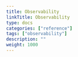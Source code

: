 ```yaml
---
title: Observability
linkTitle: Observability
type: docs
categories: ["reference"]
tags: ["observability"]
description: ""
weight: 1000
---
```

